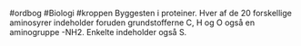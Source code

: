 #ordbog #Biologi #kroppen 
Byggesten i proteiner. Hver af de 20 forskellige aminosyrer indeholder foruden grundstofferne C, H og O også en aminogruppe -NH2. Enkelte indeholder også S.